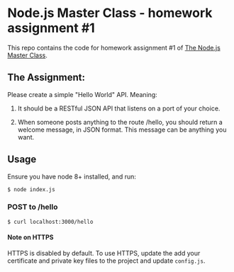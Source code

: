 # Node.js Master Class - homework assignment #1

This repo contains the code for homework assignment #1 of [The Node.js Master Class](https://pirple.thinkific.com/courses/the-nodejs-master-class).

## The Assignment:

Please create a simple "Hello World" API. Meaning:

1. It should be a RESTful JSON API that listens on a port of your choice. 

2. When someone posts anything to the route /hello, you should return a welcome message, in JSON format. This message can be anything you want. 

## Usage

Ensure you have node 8+ installed, and run: 

```
$ node index.js
```

### POST to /hello

```
$ curl localhost:3000/hello
```

#### Note on HTTPS

HTTPS is disabled by default.
To use HTTPS, update the add your certificate and private key files to the project and update `config.js`.

